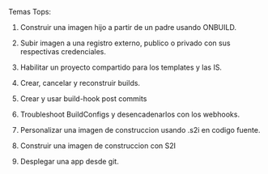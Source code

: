 Temas Tops:

1. Construir una imagen hijo a partir de un padre usando ONBUILD.
2. Subir imagen a una registro externo, publico o privado con sus respectivas credenciales.
3. Habilitar un proyecto compartido para los templates y las IS.
4. Crear, cancelar y reconstruir builds.
5. Crear y usar build-hook post commits
6. Troubleshoot BuildConfigs y desencadenarlos con los webhooks.
7. Personalizar una imagen de construccion usando .s2i en codigo fuente.
8. Construir una imagen de construccion con S2I


1. Desplegar una app desde git.
